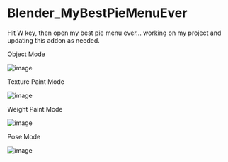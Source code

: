 # Blender_MyBestPieMenuEver

Hit W key, then open my best pie menu ever... working on my project and updating this addon as needed.

Object Mode

![image](https://github.com/emptybraces/Blender_MyBestPieMenuEver/assets/1441835/42651a42-fd84-431e-a2f6-ddd7b070a0d7)

Texture Paint Mode

![image](https://github.com/emptybraces/Blender_MyBestPieMenuEver/assets/1441835/67a57d7e-b0f1-4c26-8e4e-561873dc7ad5)

Weight Paint Mode

![image](https://github.com/emptybraces/Blender_MyBestPieMenuEver/assets/1441835/da33963d-2e17-4a1e-8dec-e969aa107c33)

Pose Mode

![image](https://github.com/emptybraces/Blender_MyPieMenuEver/assets/1441835/b0a437a7-00a1-4b54-b610-47b93255b909)

